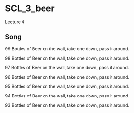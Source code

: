 # SCL_3_beer
Lecture 4

## Song

99 Bottles of Beer on the wall, take one down, pass it around.

98 Bottles of Beer on the wall, take one down, pass it around.

97 Bottles of Beer on the wall, take one down, pass it around.

96 Bottles of Beer on the wall, take one down, pass it around.

95 Bottles of Beer on the wall, take one down, pass it around.

94 Bottles of Beer on the wall, take one down, pass it around. 
  
93 Bottles of Beer on the wall, take one down, pass it around.